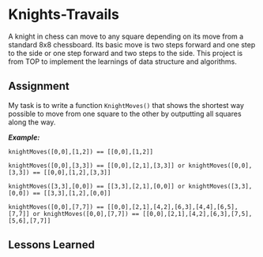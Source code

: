 # Knights-Travails

A knight in chess can move to any square depending on its move from a standard 8x8 chessboard. Its basic move is two steps forward and one step to the side or one step forward and two steps to the side. This project is from TOP to implement the learnings of data structure and algorithms.

## Assignment

My task is to write a function `KnightMoves()` that shows the shortest way possible to move from one square to the other by outputting all squares along the way.

**_Example:_**

```
knightMoves([0,0],[1,2]) == [[0,0],[1,2]]

knightMoves([0,0],[3,3]) == [[0,0],[2,1],[3,3]] or knightMoves([0,0],[3,3]) == [[0,0],[1,2],[3,3]]

knightMoves([3,3],[0,0]) == [[3,3],[2,1],[0,0]] or knightMoves([3,3],[0,0]) == [[3,3],[1,2],[0,0]]

knightMoves([0,0],[7,7]) == [[0,0],[2,1],[4,2],[6,3],[4,4],[6,5],[7,7]] or knightMoves([0,0],[7,7]) == [[0,0],[2,1],[4,2],[6,3],[7,5],[5,6],[7,7]]

```

## Lessons Learned
